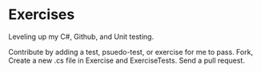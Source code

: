 # Exercises

Leveling up my C#, Github, and Unit testing. 

Contribute by adding a test, psuedo-test, or exercise for me to pass. 
Fork, Create a new .cs file in Exercise and ExerciseTests.
Send a pull request.
